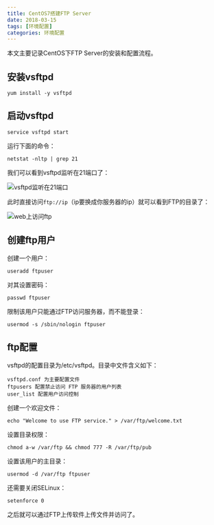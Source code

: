 ```yaml
---
title: CentOS7搭建FTP Server
date: 2018-03-15
tags: [环境配置]
categories: 环境配置
---
```


本文主要记录CentOS下FTP Server的安装和配置流程。

<!--more-->

## 安装vsftpd

    yum install -y vsftpd

## 启动vsftpd

    service vsftpd start

运行下面的命令：

    netstat -nltp | grep 21

我们可以看到vsftpd监听在21端口了：

![vsftpd监听在21端口](/assets/images/post_imgs/linux_ftp1.png)

此时直接访问`ftp://ip`（ip要换成你服务器的ip）就可以看到FTP的目录了：

![web上访问ftp](/assets/images/post_imgs/linux_ftp2.png)

## 创建ftp用户

创建一个用户：

    useradd ftpuser

对其设置密码：

    passwd ftpuser

限制该用户只能通过FTP访问服务器，而不能登录：

    usermod -s /sbin/nologin ftpuser

## ftp配置

vsftpd的配置目录为/etc/vsftpd。目录中文件含义如下：

    vsftpd.conf 为主要配置文件
    ftpusers 配置禁止访问 FTP 服务器的用户列表
    user_list 配置用户访问控制

创建一个欢迎文件：

    echo "Welcome to use FTP service." > /var/ftp/welcome.txt

设置目录权限：

    chmod a-w /var/ftp && chmod 777 -R /var/ftp/pub

设置该用户的主目录：

    usermod -d /var/ftp ftpuser

还需要关闭SELinux：

    setenforce 0

之后就可以通过FTP上传软件上传文件并访问了。